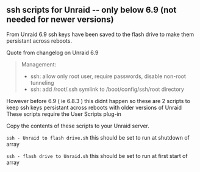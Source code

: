 ## ssh scripts for Unraid -- only below 6.9 (not needed for newer versions)

From Unraid 6.9 ssh keys have been saved to the flash drive to make them persistant across reboots.

Quote from changelog on Unraid 6.9

> Management:
> 
> - ssh: allow only root user, require passwords, disable non-root tunneling
> - ssh: add /root/.ssh symlink to /boot/config/ssh/root directory

However before 6.9 ( ie 6.8.3 ) this didnt happen so these are 2 scripts to keep ssh keys persistant across reboots with older versions of Unraid
These scripts require the User Scripts plug-in 

Copy the contents of these scripts to your Unraid server.

`ssh - Unraid to flash drive.sh`    this should be set to run at shutdown of array

`ssh - flash drive to Unraid.sh`    this should be set to run at first start of array




